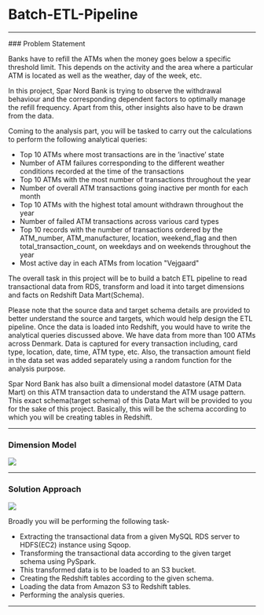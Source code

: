 # Batch-ETL-Pipeline
<hr/>
### Problem Statement

Banks have to refill the ATMs when the money goes below a specific threshold limit. This depends on the activity and the area where a particular ATM is located as well as the weather, day of the week, etc.

In this project, Spar Nord Bank is trying to observe the withdrawal behaviour and the corresponding dependent factors to optimally manage the refill frequency. Apart from this, other insights also have to be drawn from the data.

Coming to the analysis part, you will be tasked to carry out the calculations to perform the following analytical queries:

 - Top 10 ATMs where most transactions are in the ’inactive’ state
 - Number of ATM failures corresponding to the different weather conditions recorded at the time of the transactions
 - Top 10 ATMs with the most number of transactions throughout the year
 - Number of overall ATM transactions going inactive per month for each month
 - Top 10 ATMs with the highest total amount withdrawn throughout the year
 - Number of failed ATM transactions across various card types
 - Top 10 records with the number of transactions ordered by the ATM_number, ATM_manufacturer, location, weekend_flag and then total_transaction_count, on weekdays and on weekends throughout the year
 - Most active day in each ATMs from location "Vejgaard"

 
The overall task in this project will be to build a batch ETL pipeline to read transactional data from RDS, transform and load it into target dimensions and facts on Redshift Data Mart(Schema).

Please note that the source data and target schema details are provided to better understand the source and targets, which would help design the ETL pipeline. Once the data is loaded into Redshift, you would have to write the analytical queries discussed above.
We have data from more than 100 ATMs across Denmark. Data is captured for every transaction including, card type, location, date, time, ATM type, etc. Also, the transaction amount field in the data set was added separately using a random function for the analysis purpose.

Spar Nord Bank has also built a dimensional model datastore (ATM Data Mart) on this ATM transaction data to understand the ATM usage pattern. This exact schema(target schema) of this Data Mart will be provided to you for the sake of this project. Basically, this will be the schema according to which you will be creating tables in Redshift. 
<hr/>

### Dimension Model

<image src='https://images.upgrad.com/04ccb28b-37a3-4c38-ac7a-1cd556327670-Dimension%20Model.jpg'>
<hr/>

### Solution Approach
<image src='ETL_Solution.PNG'>

Broadly you will be performing the following task-
 - Extracting the transactional data from a given MySQL RDS server to HDFS(EC2) instance using Sqoop.
 - Transforming the transactional data according to the given target schema using PySpark. 
 - This transformed data is to be loaded to an S3 bucket.
 - Creating the Redshift tables according to the given schema.
 - Loading the data from Amazon S3 to Redshift tables.
 - Performing the analysis queries.

<hr/>

